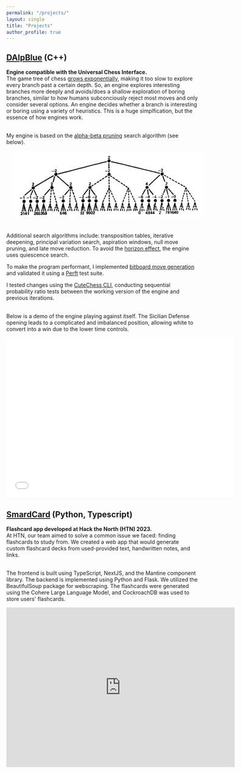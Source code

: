 ```yaml
---
permalink: "/projects/"
layout: single
title: "Projects"
author_profile: true
---
```

## [DAlpBlue](https://github.com/Daniel-Alp/DAlpBlue) (C++)
**Engine compatible with the Universal Chess Interface.**<br>
The game tree of chess [grows exponentially](https://en.wikipedia.org/wiki/Shannon_number), making it too slow to explore every branch past a certain depth. So, an engine explores interesting branches more deeply and avoids/does a shallow exploration of boring branches, similar to how humans subconciously reject most moves and only consider several options. An engine decides whether a branch is interesting or boring using a variety of heuristics. This is a huge simplfication, but the essence of how engines work.

<br>My engine is based on the [alpha-beta pruning](http://www-public.telecom-sudparis.eu/~gibson/Teaching/Teaching-ReadingMaterial/KnuthMoore75.pdf) search algorithm (see below).
<img src="../assets/images/alpha_beta.png" width="600px" style="display:block;margin-bottom:25px;margin-left:auto;margin-right:auto;padding-left: 15px; padding-right: 15px; padding-top: 15px; padding-bottom; 15px;"/> 
<br> Additional search algorithms include: transposition tables, iterative deepening, principal variation search, aspiration windows, null move pruning, and late move reduction. To avoid the [horizon effect](https://en.wikipedia.org/wiki/Horizon_effect), the engine uses quiescence search.

To make the program performant, I implemented [bitboard move generation](https://www.chessprogramming.org/Bitboards) and validated it using a [Perft](https://www.chessprogramming.org/Perft) test suite. 

I tested changes using the [CuteChess CLI](https://cutechess.com/), conducting sequential probability ratio tests between the working version of the engine and previous iterations. 

<br>Below is a demo of the engine playing against itself. The Sicilian Defense opening leads to a complicated and imbalanced position, allowing white to convert into a win due to the lower time controls.  
<iframe width="600" height="420" src= "../assets/videos/dalpblue_demo.mp4" title="DAlpBlue Demo" frameborder="0" allow="accelerometer; autoplay; clipboard-write; encrypted-media; picture-in-picture; web-share" allowfullscreen></iframe>

## [SmardCard](https://devpost.com/software/smardcard) (Python, Typescript)
**Flashcard app developed at Hack the North (HTN) 2023.**
<br>At HTN, our team aimed to solve a common issue we faced: finding flashcards to study from. We created a web app that would generate custom flashcard decks from used-provided text, handwritten notes, and links. 

<br>The frontend is built using TypeScript, NextJS, and the Mantine component library. The backend is implemented using Python and Flask. We utilized the BeautifulSoup package for webscraping. The flashcards were generated using the Cohere Large Language Model, and CockroachDB was used to store users' flashcards. 

<iframe width="600" height="420" src="https://www.youtube.com/embed/0ZpTAK1_MqQ" title="SmardCard Demo" frameborder="0" allow="accelerometer; autoplay; clipboard-write; encrypted-media; picture-in-picture; web-share" allowfullscreen></iframe>